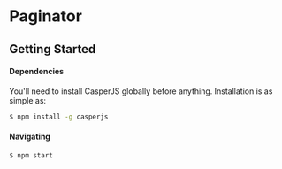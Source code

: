 Paginator
=========

Getting Started
---------------

#### Dependencies
You'll need to install CasperJS globally before anything. Installation is as simple as:
```sh
$ npm install -g casperjs
```

#### Navigating
```sh
$ npm start
```
